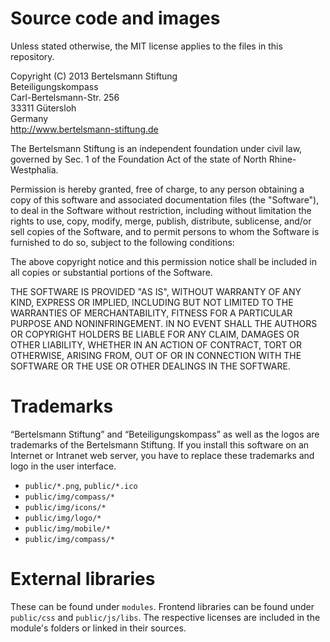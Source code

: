 # Source code and images

Unless stated otherwise, the MIT license applies to the files in this repository.

Copyright (C) 2013 Bertelsmann Stiftung<br>
Beteiligungskompass<br>
Carl-Bertelsmann-Str. 256<br>
33311 Gütersloh<br>
Germany<br>
http://www.bertelsmann-stiftung.de

The Bertelsmann Stiftung is an independent foundation under civil law, governed by Sec. 1 of the Foundation Act of the state of North Rhine-Westphalia.

Permission is hereby granted, free of charge, to any person obtaining a copy of this software and associated documentation files (the "Software"), to deal in the Software without restriction, including without limitation the rights to use, copy, modify, merge, publish, distribute, sublicense, and/or sell copies of the Software, and to permit persons to whom the Software is furnished to do so, subject to the following conditions:

The above copyright notice and this permission notice shall be included in all copies or substantial portions of the Software.

THE SOFTWARE IS PROVIDED "AS IS", WITHOUT WARRANTY OF ANY KIND, EXPRESS OR IMPLIED, INCLUDING BUT NOT LIMITED TO THE WARRANTIES OF MERCHANTABILITY, FITNESS FOR A PARTICULAR PURPOSE AND NONINFRINGEMENT. IN NO EVENT SHALL THE AUTHORS OR COPYRIGHT HOLDERS BE LIABLE FOR ANY CLAIM, DAMAGES OR OTHER LIABILITY, WHETHER IN AN ACTION OF CONTRACT, TORT OR OTHERWISE, ARISING FROM, OUT OF OR IN CONNECTION WITH THE SOFTWARE OR THE USE OR OTHER DEALINGS IN THE SOFTWARE.

# Trademarks

“Bertelsmann Stiftung” and “Beteiligungskompass” as well as the logos are trademarks of the Bertelsmann Stiftung. If you install this software on an Internet or Intranet web server, you have to replace these trademarks and logo in the user interface.

- `public/*.png`, `public/*.ico`
- `public/img/compass/*`
- `public/img/icons/*`
- `public/img/logo/*`
- `public/img/mobile/*`
- `public/img/compass/*`

# External libraries
These can be found under `modules`. Frontend libraries can be found under `public/css` and `public/js/libs`.
The respective licenses are included in the module's folders or linked in their sources.